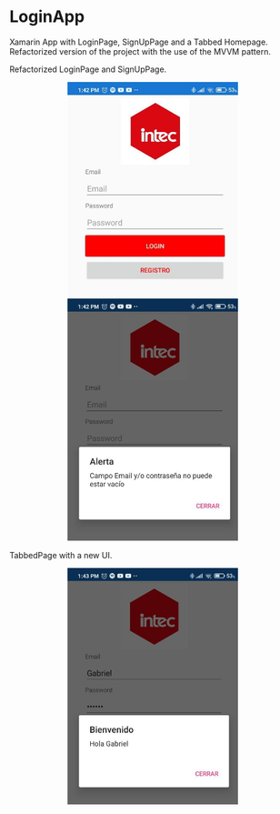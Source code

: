 # LoginApp
Xamarin App with LoginPage, SignUpPage and a Tabbed Homepage. Refactorized version of the project with the use of the MVVM pattern.

<p>
Refactorized LoginPage and SignUpPage.
</p>
<p align="center">
 <img width="300" height:"300" src="App Screenshots/1.jpg" title="Captura 1"/>
 <img width="300" height:"300" src="App Screenshots/2.jpg" title="Captura 2"/> 
</p>

<p>
TabbedPage with a new UI.
</p>
<p align="center">
 <img width="300" height:"300" src="App Screenshots/3.jpg" title="Captura 3"/>
</p>
